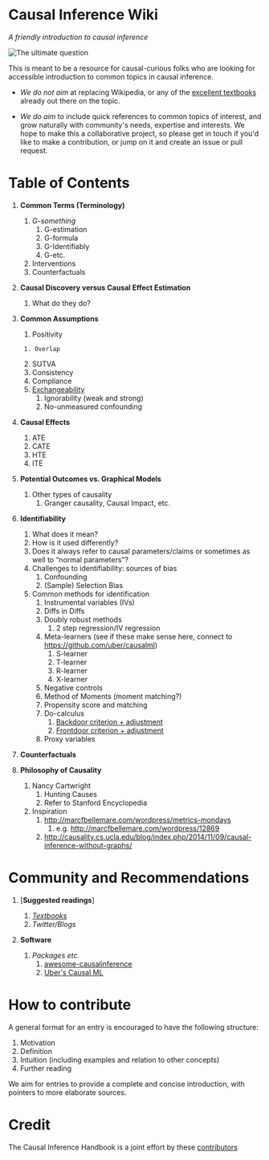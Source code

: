 Causal Inference Wiki
============================
*A friendly introduction to causal inference*

![The ultimate question](https://github.com/limorigu/causal-inf-handbook/blob/master/img/Chick-and-Egg.jpg)

This is meant to be a resource for causal-curious folks who are looking for accessible introduction to common topics in causal inference. 

* _We do not aim_ at replacing Wikipedia, or any of the [excellent textbooks](https://github.com/limorigu/causal-inf-handbook/blob/master/Suggested_Readings/Textbooks.md) already out there on the topic.

* _We do aim_ to include quick references to common topics of interest, and grow naturally with community's needs, expertise and interests. We hope to make this a collaborative project, so please get in touch if you'd like to make a contribution, or jump on it and create an issue or pull request.

Table of Contents
===============
1. **Common Terms (Terminology)**
    1. _G-something_
        1. G-estimation
        2. G-formula
        3. G-Identifiably
        4. G-etc.
    2. Interventions
    3. Counterfactuals
    <!---(Common_terms/Counterfactuals.md)--->
        
2. **Causal Discovery versus Causal Effect Estimation**
    1. What do they do?
    
3. **Common Assumptions**
    1. Positivity
    <!---(Common_terms/Assumptions/Positivity.md)--->
        1. Overlap
    2. SUTVA
    3. Consistency
    4. Compliance
    <!---(Common_terms/Assumptions/Compliance.md)--->
    5. [Exchangeability](Common_terms/Assumptions/exchangeability.ipynb)
        1. Ignorability (weak and strong)
        2. No-unmeasured confounding
4. **Causal Effects**
     1. ATE 
     2. CATE
     3. HTE
     4. ITE
5. **Potential Outcomes vs. Graphical Models**
     1. Other types of causality
         1. Granger causality, Causal Impact, etc.
6. **Identifiability**
     1. What does it mean?
     2. How is it used differently?
     3. Does it always refer to causal parameters/claims or sometimes as well to “normal parameters”?
     4. Challenges to identifiability: sources of bias
        1. Confounding
        2. (Sample) Selection Bias
        <!---(Common_terms/Identifiability/Bias/Selection_bias.md)--->
     5. Common methods for identification
        1. Instrumental variables (IVs)
        <!---(Common_terms/Identifiability/IV.md)--->
        2. Diffs in Diffs
        3. Doubly robust methods
            1. 2 step regression/IV regression
            <!---(Common_terms/Identifiability/Doubly_Robust.md)--->
        2. Meta-learners (see if these make sense here, connect to https://github.com/uber/causalml)
            1. S-learner
            3. T-learner
            3. R-learner
            4. X-learner 
        4. Negative controls
        5. Method of Moments (moment matching?)
        6. Propensity score and matching
        <!---(Common_terms/Identifiability/Propensity.md)--->
        7. Do-calculus
            1. [Backdoor criterion + adjustment](Common_terms/Identifiability/Do_calculus/Backdoor.md)
            2. [Frontdoor criterion + adjustment](Common_terms/Identifiability/Do_calculus/Frontdoor.md)
        8. Proxy variables
7. **Counterfactuals**
         
8. **Philosophy of Causality**
      1. Nancy Cartwright
         1. Hunting Causes
         2. Refer to Stanford Encyclopedia
      10. Inspiration
          1. http://marcfbellemare.com/wordpress/metrics-mondays
              1. e.g. http://marcfbellemare.com/wordpress/12869
          2. http://causality.cs.ucla.edu/blog/index.php/2014/11/09/causal-inference-without-graphs/
          
Community and Recommendations
===============
1. [**Suggested readings**]
    1. [_Textbooks_](https://github.com/limorigu/causal-inf-handbook/blob/master/Suggested_Readings/Textbooks.md)
    2. _Twitter/Blogs_
        
2. **Software**
    1. _Packages etc._
        1. [awesome-causalinference](https://github.com/tomron/awesome-causalinference)
        2. [Uber's Causal ML](https://github.com/uber/causalml)
    

# How to contribute

A general format for an entry is encouraged to have the following structure:
1. Motivation
2. Definition
3. Intuition (including examples and relation to other concepts)
4. Further reading

We aim for entries to provide a complete and concise introduction, with pointers to more elaborate sources.

# Credit
The Causal Inference Handbook is a joint effort by these [contributors](https://github.com/limorigu/causal-inf-handbook/graphs/contributors)


